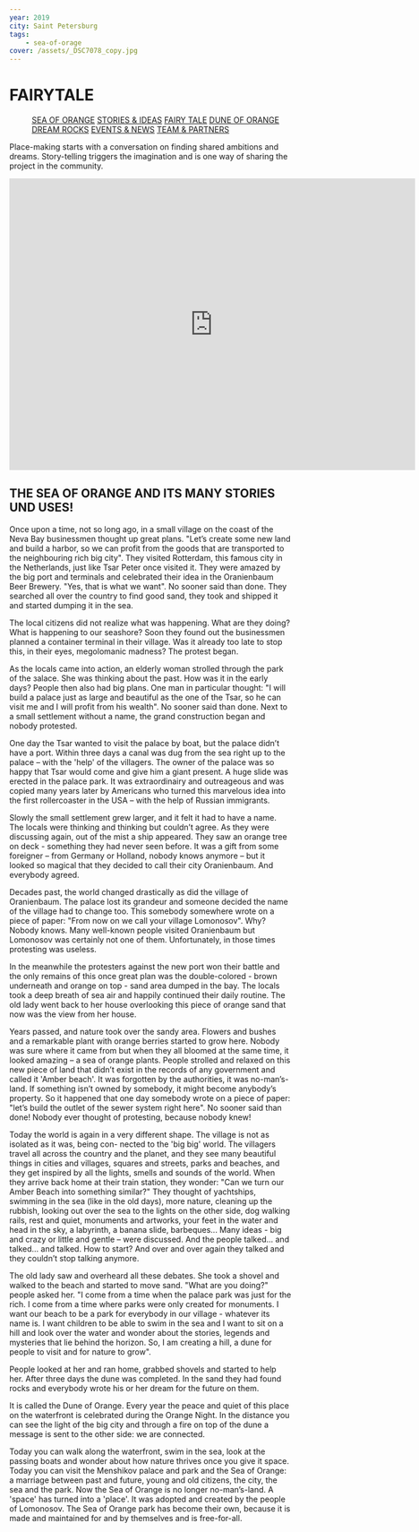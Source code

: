 ```yaml
---
year: 2019
city: Saint Petersburg
tags:
    - sea-of-orage
cover: /assets/_DSC7078_copy.jpg
---
```


# FAIRYTALE

<Menu>
<a href="/sea-of-orange">SEA OF ORANGE</a>
<a href="/sea-of-orange/stories-and-ideas">STORIES & IDEAS</a>
<a href="/sea-of-orange/fairytale">FAIRY TALE</a>
<a href="/sea-of-orange/dune-of-orange">DUNE OF ORANGE</a>
<a href="/sea-of-orange/dreamrocks">DREAM ROCKS</a>
<a href="/sea-of-orange/events-and-news">EVENTS & NEWS</a>
<a href="/sea-of-orange/team-and-partners">TEAM & PARTNERS</a>
</Menu>

Place-making starts with a conversation on finding shared ambitions and dreams. Story-telling triggers the imagination and is one way of sharing the project in the community.

<iframe width="725" height="521" src="https://www.youtube.com/embed/pJ_0Tp1e3rg" title="YouTube video player" frameborder="0" allow="accelerometer; autoplay; clipboard-write; encrypted-media; gyroscope; picture-in-picture" allowfullscreen></iframe>


## THE SEA OF ORANGE AND ITS MANY STORIES UND USES!

Once upon a time, not so long ago, in a small village on the coast of the Neva Bay businessmen thought up great plans. "Let’s create some new land and build a harbor, so we can profit from the goods that are transported to the neighbouring rich big city". They visited Rotterdam, this famous city in the Netherlands, just like Tsar Peter once visited it. They were amazed by the big port and terminals and celebrated their idea in the Oranienbaum Beer Brewery. "Yes, that is what we want". No sooner said than done. They searched all over the country to find good sand, they took and shipped it and started dumping it in the sea.

The local citizens did not realize what was happening. What are they doing? What is happening to our seashore? Soon they found out the businessmen planned a container terminal in their village. Was it already too late to stop this, in their eyes, megolomanic madness? The protest began.

As the locals came into action, an elderly woman strolled through the park of the зalace. She was thinking about the past. How was it in the early days? People then also had big plans. One man in particular thought: "I will build a palace just as large and beautiful as the one of the Tsar, so he can visit me and I will profit from his wealth". No sooner said than done. Next to a small settlement without a name, the grand construction began and nobody protested.

One day the Tsar wanted to visit the palace by boat, but the palace didn’t have a port. Within three days a canal was dug from the sea right up to the palace – with the 'help' of the villagers. The owner of the palace was so happy that Tsar would come and give him a giant present. A huge slide was erected in the palace park. It was extraordinairy and outreageous and was copied many years later by Americans who turned this marvelous idea into the first rollercoaster in the USA – with the help of Russian immigrants.

Slowly the small settlement grew larger, and it felt it had to have a name. The locals were thinking and thinking but couldn’t agree. As they were discussing again, out of the mist a ship appeared. They saw an orange tree on deck - something they had never seen before. It was a gift from some foreigner – from Germany or Holland, nobody knows anymore – but it looked so magical that they decided to call their city Oranienbaum. And everybody agreed.

Decades past, the world changed drastically as did the village of Oranienbaum. The palace lost its grandeur and someone decided the name of the village had to change too. This somebody somewhere wrote on a piece of paper: "From now on we call your village Lomonosov". Why? Nobody knows. Many well-known people visited Oranienbaum but Lomonosov was certainly not one of them. Unfortunately, in those times protesting was useless.

In the meanwhile the protesters against the new port won their battle and the only remains of this once great plan was the double-colored - brown underneath and orange on top - sand area dumped in the bay. The locals took a deep breath of sea air and happily continued their daily routine. The old lady went back to her house overlooking this piece of orange sand that now was the view from her house.

Years passed, and nature took over the sandy area. Flowers and bushes and a remarkable plant with orange berries started to grow here. Nobody was sure where it came from but when they all bloomed at the same time, it looked amazing – a sea of orange plants. People strolled and relaxed on this new piece of land that didn’t exist in the records of any government and called it 'Amber beach'. It was forgotten by the authorities, it was no-man’s-land. If something isn’t owned by somebody, it might become anybody’s property. So it happened that one day somebody wrote on a piece of paper: "let’s build the outlet of the sewer system right here". No sooner said than done! Nobody ever thought of protesting, because nobody knew!

Today the world is again in a very different shape. The village is not as isolated as it was, being con- nected to the 'big big' world. The villagers travel all across the country and the planet, and they see many beautiful things in cities and villages, squares and streets, parks and beaches, and they get inspired by all the lights, smells and sounds of the world. When they arrive back home at their train station, they wonder: "Can we turn our Amber Beach into something similar?" They thought of yachtships, swimming in the sea (like in the old days), more nature, cleaning up the rubbish, looking out over the sea to the lights on the other side, dog walking rails, rest and quiet, monuments and artworks, your feet in the water and head in the sky, a labyrinth, a banana slide, barbeques... Many ideas - big and crazy or little and gentle – were discussed. And the people talked... and talked... and talked. How to start? And over and over again they talked and they couldn’t stop talking anymore.

The old lady saw and overheard all these debates. She took a shovel and walked to the beach and started to move sand. "What are you doing?" people asked her. "I come from a time when the palace park was just for the rich. I come from a time where parks were only created for monuments. I want our beach to be a park for everybody in our village - whatever its name is. I want children to be able to swim in the sea and I want to sit on a hill and look over the water and wonder about the stories, legends and mysteries that lie behind the horizon. So, I am creating a hill, a dune for people to visit and for nature to grow".

People looked at her and ran home, grabbed shovels and started to help her. After three days the dune was completed. In the sand they had found rocks and everybody wrote his or her dream for the future on them.

It is called the Dune of Orange. Every year the peace and quiet of this place on the waterfront is celebrated during the Orange Night. In the distance you can see the light of the big city and through a fire on top of the dune a message is sent to the other side: we are connected.

Today you can walk along the waterfront, swim in the sea, look at the passing boats and wonder about how nature thrives once you give it space. Today you can visit the Menshikov palace and park and the Sea of Orange: a marriage between past and future, young and old citizens, the city, the sea and the park. Now the Sea of Orange is no longer no-man’s-land. A 'space' has turned into a 'place'. It was adopted and created by the people of Lomonosov. The Sea of Orange park has become their own, because it is made and maintained for and by themselves and is free-for-all.
